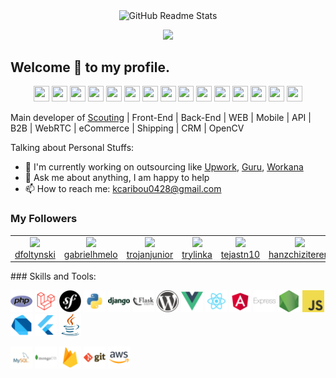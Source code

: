 <p align="center">
<img width="100px" src="https://res.cloudinary.com/anuraghazra/image/upload/v1594908242/logo_ccswme.svg" align="center" alt="GitHub Readme Stats" />
</p>

<p align="center">
    <img src="https://github-profile-trophy.vercel.app/?username=kcaribou&row=2&column=3&theme=gruvbox&margin-w=15&margin-h=15"/>
</p>

## Welcome 🎉 to my profile. 

<p align="center">
<img src="https://emojis.slackmojis.com/emojis/images/1598364417/10264/partykeanu.gif" width="25" height="25"/> 
<img src="https://emojis.slackmojis.com/emojis/images/1450319445/43/mario.gif" width="25" height="25"/> 
<img src="https://emojis.slackmojis.com/emojis/images/1450372448/149/sonic.gif" width="25" height="25"/> 
<img src="https://emojis.slackmojis.com/emojis/images/1471045836/777/bug.gif" width="25" height="25"/> 
<img src="https://emojis.slackmojis.com/emojis/images/1471045839/793/computerrage.gif" width="25" height="25"/> 
<img src="https://emojis.slackmojis.com/emojis/images/1471045863/884/ninja.gif" width="25" height="25"/> 
<img src="https://emojis.slackmojis.com/emojis/images/1500426137/2648/allo-tongue.gif" width="25" height="25"/> 
<img src="https://emojis.slackmojis.com/emojis/images/1450458551/184/nyancat_big.gif" width="25" height="25"/> 
<img src="https://emojis.slackmojis.com/emojis/images/1487860751/1784/sickred-mario.gif" width="25" height="25"/> 
<img src="https://emojis.slackmojis.com/emojis/images/1487860517/1783/sickyellow-mario.gif" width="25" height="25"/> 
<img src="https://emojis.slackmojis.com/emojis/images/1487860475/1782/sickblue-mario.gif" width="25" height="25"/> 
<img src="https://emojis.slackmojis.com/emojis/images/1450785773/250/mega.gif" width="25" height="25"/> 
<img src="https://emojis.slackmojis.com/emojis/images/1450319445/45/goomba.gif" width="25" height="25"/> 
<img src="https://emojis.slackmojis.com/emojis/images/1490884029/1971/coin.gif" width="25" height="25"/> 
<img src="https://emojis.slackmojis.com/emojis/images/1460579188/357/doom_lost_soul.gif" width="25" height="25"/> 
</p>

Main developer of [Scouting](https://scoutinglab.pro/) | Front-End | Back-End | WEB | Mobile | API | B2B | WebRTC | eCommerce | Shipping | CRM | OpenCV

Talking about Personal Stuffs:

- 🔭 I'm currently working on outsourcing like [Upwork](https://upwork.com), [Guru](https://guru.com), [Workana](https://workana.com) 
- 💬 Ask me about anything, I am happy to help
- 📫 How to reach me: kcaribou0428@gmail.com
### My Followers
<!--START_SECTION:top-followers-->
<table>
 <tr>
  <td align="center">
    <a href="https://github.com/devdreamsolution">
      <img src="https://avatars3.githubusercontent.com/u/54434088?s=400&u=66f82a0e6875034a697d2722a2bbc122f2ad4c9f&v=4" />
      <br />
      dfoltynski
    </a> 
  </td>

  <td align="center">
    <a href="https://github.com/hifeyasia">
      <img src="https://avatars2.githubusercontent.com/u/50870406?v=4" />
      <br />
      gabrielhmelo
    </a> 
  </td>

  <td align="center">
    <a href="https://github.com/Sophie627">
      <img src="https://avatars3.githubusercontent.com/u/70294955?v=4" />
      <br />
      trojanjunior
    </a> 
  </td>

  <td align="center">
    <a href="https://github.com/Tortu-Ch">
      <img src="https://avatars1.githubusercontent.com/u/39160193?v=4" />
      <br />
      trylinka
    </a> 
  </td>

  <td align="center">
    <a href="https://github.com/olabanjy">
      <img src="https://avatars2.githubusercontent.com/u/52375207?v=4" />
      <br />
      tejastn10
    </a> 
  </td>

  <td align="center">
    <a href="https://github.com/Darkhorse07232020">
      <img src="https://avatars1.githubusercontent.com/u/66650409?v=4" />
      <br />
      hanzchiziterem
    </a> 
  </td>
</tr>
</table>
### Skills and Tools:

<code><img height="35" src="https://raw.githubusercontent.com/github/explore/80688e429a7d4ef2fca1e82350fe8e3517d3494d/topics/php/php.png"></code>
<code><img height="35" src="https://raw.githubusercontent.com/github/explore/80688e429a7d4ef2fca1e82350fe8e3517d3494d/topics/laravel/laravel.png"></code>
<code><img height="35" src="https://raw.githubusercontent.com/github/explore/80688e429a7d4ef2fca1e82350fe8e3517d3494d/topics/symfony/symfony.png"></code>
<code><img height="35" src="https://raw.githubusercontent.com/github/explore/80688e429a7d4ef2fca1e82350fe8e3517d3494d/topics/python/python.png"></code>
<code><img height="35" src="https://raw.githubusercontent.com/github/explore/80688e429a7d4ef2fca1e82350fe8e3517d3494d/topics/django/django.png"></code>
<code><img height="35" src="https://raw.githubusercontent.com/github/explore/80688e429a7d4ef2fca1e82350fe8e3517d3494d/topics/flask/flask.png"></code>
<code><img height="35" src="https://raw.githubusercontent.com/github/explore/80688e429a7d4ef2fca1e82350fe8e3517d3494d/topics/wordpress/wordpress.png"></code>
<code><img height="35" src="https://raw.githubusercontent.com/github/explore/80688e429a7d4ef2fca1e82350fe8e3517d3494d/topics/vue/vue.png"></code>
<code><img height="35" src="https://raw.githubusercontent.com/github/explore/80688e429a7d4ef2fca1e82350fe8e3517d3494d/topics/react/react.png"></code>
<code><img height="35" src="https://raw.githubusercontent.com/github/explore/80688e429a7d4ef2fca1e82350fe8e3517d3494d/topics/angular/angular.png"></code>
<code><img height="35" src="https://raw.githubusercontent.com/github/explore/80688e429a7d4ef2fca1e82350fe8e3517d3494d/topics/express/express.png"></code>
<code><img height="35" src="https://raw.githubusercontent.com/github/explore/80688e429a7d4ef2fca1e82350fe8e3517d3494d/topics/nodejs/nodejs.png"></code>
<code><img height="35" src="https://raw.githubusercontent.com/github/explore/80688e429a7d4ef2fca1e82350fe8e3517d3494d/topics/javascript/javascript.png"></code>
<code><img height="35" src="https://raw.githubusercontent.com/github/explore/80688e429a7d4ef2fca1e82350fe8e3517d3494d/topics/dart/dart.png"></code>
<code><img height="35" src="https://raw.githubusercontent.com/github/explore/80688e429a7d4ef2fca1e82350fe8e3517d3494d/topics/flutter/flutter.png"></code>
<code><img height="35" src="https://raw.githubusercontent.com/github/explore/80688e429a7d4ef2fca1e82350fe8e3517d3494d/topics/java/java.png"></code>

<code><img height="35" src="https://raw.githubusercontent.com/github/explore/80688e429a7d4ef2fca1e82350fe8e3517d3494d/topics/mysql/mysql.png"></code>
<code><img height="35" src="https://raw.githubusercontent.com/github/explore/80688e429a7d4ef2fca1e82350fe8e3517d3494d/topics/mongodb/mongodb.png"></code>
<code><img height="35" src="https://raw.githubusercontent.com/github/explore/80688e429a7d4ef2fca1e82350fe8e3517d3494d/topics/firebase/firebase.png"></code>
<code><img height="35" src="https://raw.githubusercontent.com/github/explore/80688e429a7d4ef2fca1e82350fe8e3517d3494d/topics/git/git.png"></code>
<code><img height="35" src="https://raw.githubusercontent.com/github/explore/80688e429a7d4ef2fca1e82350fe8e3517d3494d/topics/aws/aws.png"></code>
